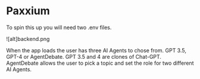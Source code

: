 # Paxxium

To spin this up you will need two .env files.

![alt]backend.png

When the app loads the user has three AI Agents to chose from. GPT 3.5, GPT-4 or AgentDebate. GPT 3.5 and 4 are clones of Chat-GPT. AgentDebate allows the user to pick a topic and set the role for two different AI Agents.
